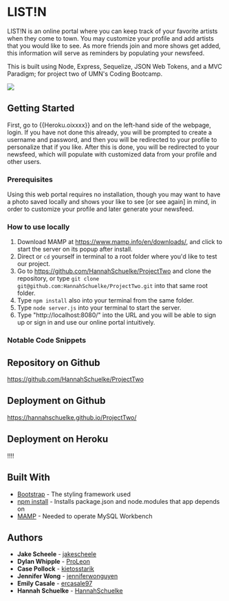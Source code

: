 # LIST!N 

LIST!N is an online portal where you can keep track of your favorite artists when they come to town. You may customize your profile and add artists that you would like to see. As more friends join and more shows get added, this information will serve as reminders by populating your newsfeed. 

This is built using Node, Express, Sequelize, JSON Web Tokens, and a MVC Paradigm; for project two of UMN's Coding Bootcamp. 

![](image.png)

## Getting Started

First, go to {{Heroku.oixxxx}} and on the left-hand side of the webpage, login. If you have not done this already, you will be prompted to create a username and password, and then you will be redirected to your profile to personalize that if you like. After this is done, you will be redirected to your newsfeed, which will populate with customized data from your profile and other users. 

### Prerequisites

Using this web portal requires no installation, though you may want to have a photo saved locally and shows your like to see [or see again] in mind, in order to customize your profile and later generate your newsfeed. 

### How to use locally

1. Download MAMP at https://www.mamp.info/en/downloads/, and click to start the server on its popup after install.
2. Direct or `cd` yourself in terminal to a root folder where you'd like to test our project. 
3. Go to https://github.com/HannahSchuelke/ProjectTwo and clone the repository, or type `git clone git@github.com:HannahSchuelke/ProjectTwo.git` into that same root folder.  
4. Type `npm install` also into your terminal from the same folder. 
5. Type `node server.js` into your terminal to start the server.
6. Type "http://localhost:8080/" into the URL and you will be able to sign up or sign in and use our online portal intuitively. 


### Notable Code Snippets

<!-- Explain what these tests test and why

```
Give an example
``` -->
## Repository on Github

https://github.com/HannahSchuelke/ProjectTwo

## Deployment on Github

https://hannahschuelke.github.io/ProjectTwo/

## Deployment on Heroku

!!!!

## Built With

* [Bootstrap](https://getbootstrap.com/docs/4.3/getting-started/download/) - The styling framework used
* [npm install](https://docs.npmjs.com/cli/install) - Installs package.json and node.modules that app depends on
* [MAMP](https://www.mamp.info/en/downloads/) - Needed to operate MySQL Workbench

## Authors

* **Jake Scheele** - [jakescheele](https://github.com/jakescheele)
* **Dylan Whipple** - [ProLeon](https://github.com/ProLeon)
* **Case Pollock** - [kietosstarik](https://github.com/kietosstarik)
* **Jennifer Wong** - [jenniferwonguyen](https://github.com/jenniferwonguyen)
* **Emily Casale** - [ercasale97](https://github.com/ercasale97)
* **Hannah Schuelke** - [HannahSchuelke](https://github.com/HannahSchuelke)